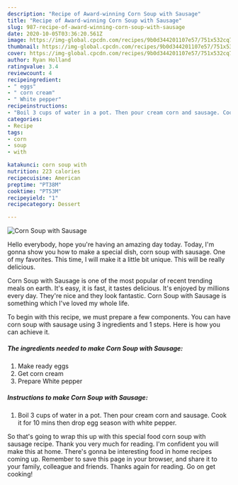 ```yaml
---
description: "Recipe of Award-winning Corn Soup with Sausage"
title: "Recipe of Award-winning Corn Soup with Sausage"
slug: 987-recipe-of-award-winning-corn-soup-with-sausage
date: 2020-10-05T03:36:20.561Z
image: https://img-global.cpcdn.com/recipes/9b0d344201107e57/751x532cq70/corn-soup-with-sausage-recipe-main-photo.jpg
thumbnail: https://img-global.cpcdn.com/recipes/9b0d344201107e57/751x532cq70/corn-soup-with-sausage-recipe-main-photo.jpg
cover: https://img-global.cpcdn.com/recipes/9b0d344201107e57/751x532cq70/corn-soup-with-sausage-recipe-main-photo.jpg
author: Ryan Holland
ratingvalue: 3.4
reviewcount: 4
recipeingredient:
- " eggs"
- " corn cream"
- " White pepper"
recipeinstructions:
- "Boil 3 cups of water in a pot. Then pour cream corn and sausage. Cook it for 10 mins then drop egg season with white pepper."
categories:
- Recipe
tags:
- corn
- soup
- with

katakunci: corn soup with 
nutrition: 223 calories
recipecuisine: American
preptime: "PT38M"
cooktime: "PT53M"
recipeyield: "1"
recipecategory: Dessert

---
```



![Corn Soup with Sausage](https://img-global.cpcdn.com/recipes/9b0d344201107e57/751x532cq70/corn-soup-with-sausage-recipe-main-photo.jpg)

Hello everybody, hope you're having an amazing day today. Today, I'm gonna show you how to make a special dish, corn soup with sausage. One of my favorites. This time, I will make it a little bit unique. This will be really delicious.



Corn Soup with Sausage is one of the most popular of recent trending meals on earth. It's easy, it is fast, it tastes delicious. It's enjoyed by millions every day. They're nice and they look fantastic. Corn Soup with Sausage is something which I've loved my whole life.


To begin with this recipe, we must prepare a few components. You can have corn soup with sausage using 3 ingredients and 1 steps. Here is how you can achieve it.

<!--inarticleads1-->

##### The ingredients needed to make Corn Soup with Sausage:

1. Make ready  eggs
1. Get  corn cream
1. Prepare  White pepper




<!--inarticleads2-->

##### Instructions to make Corn Soup with Sausage:

1. Boil 3 cups of water in a pot. Then pour cream corn and sausage. Cook it for 10 mins then drop egg season with white pepper.




So that's going to wrap this up with this special food corn soup with sausage recipe. Thank you very much for reading. I'm confident you will make this at home. There's gonna be interesting food in home recipes coming up. Remember to save this page in your browser, and share it to your family, colleague and friends. Thanks again for reading. Go on get cooking!
